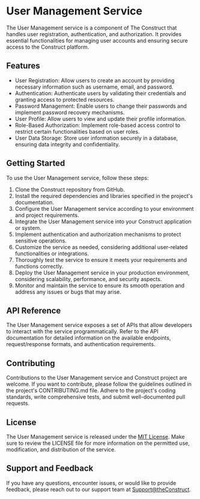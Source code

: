 # User Management Service

The User Management service is a component of The Construct that handles user registration, authentication, and authorization. It provides essential functionalities for managing user accounts and ensuring secure access to the Construct platform.

## Features

- User Registration: Allow users to create an account by providing necessary information such as username, email, and password.
- Authentication: Authenticate users by validating their credentials and granting access to protected resources.
- Password Management: Enable users to change their passwords and implement password recovery mechanisms.
- User Profile: Allow users to view and update their profile information.
- Role-Based Authorization: Implement role-based access control to restrict certain functionalities based on user roles.
- User Data Storage: Store user information securely in a database, ensuring data integrity and confidentiality.

## Getting Started

To use the User Management service, follow these steps:

1. Clone the Construct repository from GitHub.
2. Install the required dependencies and libraries specified in the project's documentation.
3. Configure the User Management service according to your environment and project requirements.
4. Integrate the User Management service into your Construct application or system.
5. Implement authentication and authorization mechanisms to protect sensitive operations.
6. Customize the service as needed, considering additional user-related functionalities or integrations.
7. Thoroughly test the service to ensure it meets your requirements and functions correctly.
8. Deploy the User Management service in your production environment, considering scalability, performance, and security aspects.
9. Monitor and maintain the service to ensure its smooth operation and address any issues or bugs that may arise.

## API Reference

The User Management service exposes a set of APIs that allow developers to interact with the service programmatically. Refer to the API documentation for detailed information on the available endpoints, request/response formats, and authentication requirements.

## Contributing

Contributions to the User Management service and Construct project are welcome. If you want to contribute, please follow the guidelines outlined in the project's CONTRIBUTING.md file. Adhere to the project's coding standards, write comprehensive tests, and submit well-documented pull requests.

## License

The User Management service is released under the [MIT License](https://opensource.org/licenses/MIT). Make sure to review the LICENSE file for more information on the permitted use, modification, and distribution of the service.

## Support and Feedback

If you have any questions, encounter issues, or would like to provide feedback, please reach out to our support team at [Support@theConstruct](mailto:Randy@kaitechcorp.com).